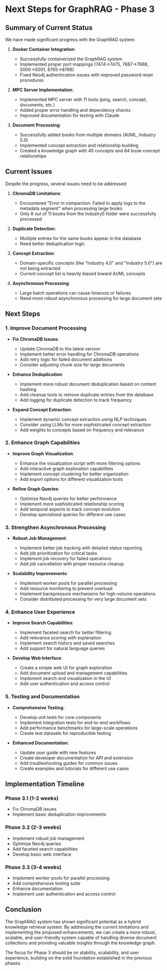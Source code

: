 # Next Steps for GraphRAG - Phase 3

## Summary of Current Status

We have made significant progress with the GraphRAG system:

1. **Docker Container Integration**:
   - Successfully containerized the GraphRAG system
   - Implemented proper port mappings (7474→7475, 7687→7688, 5000→5001, 8765→8766)
   - Fixed Neo4j authentication issues with improved password reset procedures

2. **MPC Server Implementation**:
   - Implemented MPC server with 11 tools (ping, search, concept, documents, etc.)
   - Added proper error handling and dependency checks
   - Improved documentation for testing with Claude

3. **Document Processing**:
   - Successfully added books from multiple domains (AI/ML, Industry 5.0)
   - Implemented concept extraction and relationship building
   - Created a knowledge graph with 45 concepts and 84 book-concept relationships

## Current Issues

Despite the progress, several issues need to be addressed:

1. **ChromaDB Limitations**:
   - Encountered "Error in compaction: Failed to apply logs to the metadata segment" when processing large books
   - Only 8 out of 11 books from the Industry5 folder were successfully processed

2. **Duplicate Detection**:
   - Multiple entries for the same books appear in the database
   - Need better deduplication logic

3. **Concept Extraction**:
   - Domain-specific concepts (like "Industry 4.0" and "Industry 5.0") are not being extracted
   - Current concept list is heavily biased toward AI/ML concepts

4. **Asynchronous Processing**:
   - Large batch operations can cause timeouts or failures
   - Need more robust asynchronous processing for large document sets

## Next Steps

### 1. Improve Document Processing

- **Fix ChromaDB Issues**:
  - Update ChromaDB to the latest version
  - Implement better error handling for ChromaDB operations
  - Add retry logic for failed document additions
  - Consider adjusting chunk size for large documents

- **Enhance Deduplication**:
  - Implement more robust document deduplication based on content hashing
  - Add cleanup tools to remove duplicate entries from the database
  - Add logging for duplicate detection to track frequency

- **Expand Concept Extraction**:
  - Implement dynamic concept extraction using NLP techniques
  - Consider using LLMs for more sophisticated concept extraction
  - Add weights to concepts based on frequency and relevance

### 2. Enhance Graph Capabilities

- **Improve Graph Visualization**:
  - Enhance the visualization script with more filtering options
  - Add interactive graph exploration capabilities
  - Implement concept clustering for better organization
  - Add export options for different visualization tools

- **Refine Graph Queries**:
  - Optimize Neo4j queries for better performance
  - Implement more sophisticated relationship scoring
  - Add temporal aspects to track concept evolution
  - Develop specialized queries for different use cases

### 3. Strengthen Asynchronous Processing

- **Robust Job Management**:
  - Implement better job tracking with detailed status reporting
  - Add job prioritization for critical tasks
  - Implement job recovery for failed operations
  - Add job cancellation with proper resource cleanup

- **Scalability Improvements**:
  - Implement worker pools for parallel processing
  - Add resource monitoring to prevent overload
  - Implement backpressure mechanisms for high-volume operations
  - Consider distributed processing for very large document sets

### 4. Enhance User Experience

- **Improve Search Capabilities**:
  - Implement faceted search for better filtering
  - Add relevance scoring with explanation
  - Implement search history and saved searches
  - Add support for natural language queries

- **Develop Web Interface**:
  - Create a simple web UI for graph exploration
  - Add document upload and management capabilities
  - Implement search and visualization in the UI
  - Add user authentication and access control

### 5. Testing and Documentation

- **Comprehensive Testing**:
  - Develop unit tests for core components
  - Implement integration tests for end-to-end workflows
  - Add performance benchmarks for large-scale operations
  - Create test datasets for reproducible testing

- **Enhanced Documentation**:
  - Update user guide with new features
  - Create developer documentation for API and extension
  - Add troubleshooting guides for common issues
  - Create examples and tutorials for different use cases

## Implementation Timeline

### Phase 3.1 (1-2 weeks)
- Fix ChromaDB issues
- Implement basic deduplication improvements

### Phase 3.2 (2-3 weeks)
- Implement robust job management
- Optimize Neo4j queries
- Add faceted search capabilities
- Develop basic web interface

### Phase 3.3 (3-4 weeks)
- Implement worker pools for parallel processing
- Add comprehensive testing suite
- Enhance documentation
- Implement user authentication and access control

## Conclusion

The GraphRAG system has shown significant potential as a hybrid knowledge retrieval system. By addressing the current limitations and implementing the proposed enhancements, we can create a more robust, scalable, and user-friendly system capable of handling diverse document collections and providing valuable insights through the knowledge graph.

The focus for Phase 3 should be on stability, scalability, and user experience, building on the solid foundation established in the previous phases.